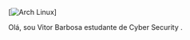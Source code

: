 [![Arch Linux](https://img.shields.io/badge/Artix_Linux-10A0CC?style=for-the-badge&logo=artix-linux&logoColor=white)]


Olá, sou Vitor Barbosa estudante de Cyber Security .

